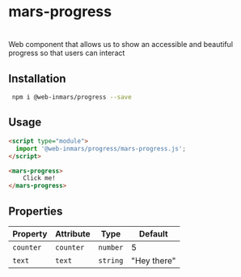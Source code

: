 # mars-progress

# <mars-progress>
Web component that allows us to show an accessible and beautiful progress so that users can interact

## Installation
```bash
 npm i @web-inmars/progress --save
```

## Usage
```html
<script type="module">
  import '@web-inmars/progress/mars-progress.js';
</script>

<mars-progress>
    Click me!
</mars-progress>
```

## Properties

| Property  | Attribute | Type     | Default     |
|-----------|-----------|----------|-------------|
| `counter` | `counter` | `number` | 5           |
| `text`    | `text`    | `string` | "Hey there" |
